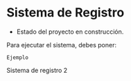 <h1>Sistema de Registro</h1>

- Estado del proyecto en construcción.

Para ejecutar el sistema, debes poner:

```Ejemplo```

Sistema de registro 2
